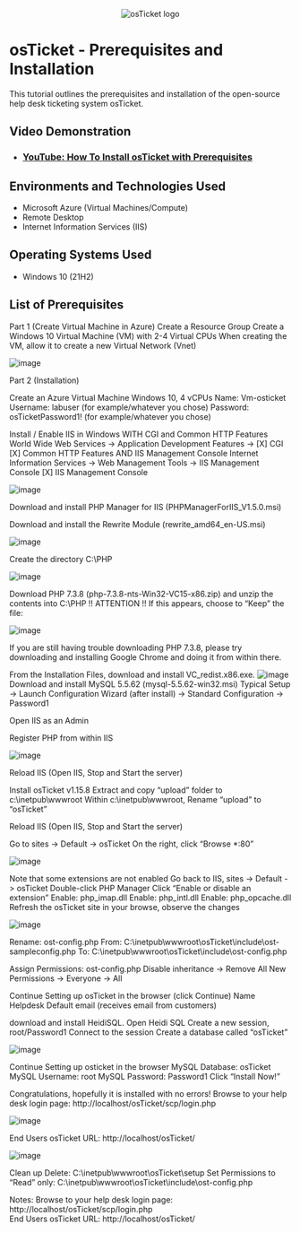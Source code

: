 <p align="center">
<img src="https://i.imgur.com/Clzj7Xs.png" alt="osTicket logo"/>
</p>

<h1>osTicket - Prerequisites and Installation</h1>
This tutorial outlines the prerequisites and installation of the open-source help desk ticketing system osTicket.<br />


<h2>Video Demonstration</h2>

- ### [YouTube: How To Install osTicket with Prerequisites](https://www.youtube.com)

<h2>Environments and Technologies Used</h2>

- Microsoft Azure (Virtual Machines/Compute)
- Remote Desktop
- Internet Information Services (IIS)

<h2>Operating Systems Used </h2>

- Windows 10</b> (21H2)

<h2>List of Prerequisites</h2>

Part 1 (Create Virtual Machine in Azure)
Create a Resource Group
Create a Windows 10 Virtual Machine (VM) with 2-4 Virtual CPUs
When creating the VM, allow it to create a new Virtual Network (Vnet)

![image](https://github.com/Tomcruztech/osticket-prereqs/assets/160645953/aa420e0f-c9f1-464b-b626-e402be1d4d36)


Part 2 (Installation)


Create an Azure Virtual Machine Windows 10, 4 vCPUs
Name: Vm-osticket
Username: labuser (for example/whatever you chose)
Password: osTicketPassword1! (for example/whatever you chose)



Install / Enable IIS in Windows WITH
CGI and Common HTTP Features
World Wide Web Services -> Application Development Features ->
[X] CGI
[X] Common HTTP Features
AND IIS Management Console
Internet Information Services -> Web Management Tools -> IIS Management Console
	[X] IIS Management Console

![image](https://github.com/Tomcruztech/osticket-prereqs/assets/160645953/dede9d75-bb58-455f-b93e-cc789b595cd4)


Download and install PHP Manager for IIS (PHPManagerForIIS_V1.5.0.msi)

Download and install the Rewrite Module (rewrite_amd64_en-US.msi)

![image](https://github.com/Tomcruztech/osticket-prereqs/assets/160645953/201a3b72-32e7-452e-8edd-1474683d18e1)

Create the directory C:\PHP

![image](https://github.com/Tomcruztech/osticket-prereqs/assets/160645953/0c32b468-da5e-407a-bd17-a865067b1718)

Download PHP 7.3.8 (php-7.3.8-nts-Win32-VC15-x86.zip) and unzip the contents into C:\PHP
!! ATTENTION !!
If this appears, choose to “Keep” the file:

![image](https://github.com/Tomcruztech/osticket-prereqs/assets/160645953/95bc0fdb-f56e-48d2-b332-a7f5d089b624)


If you are still having trouble downloading PHP 7.3.8, please try downloading and installing Google Chrome and doing it from within there. 

From the Installation Files, download and install VC_redist.x86.exe.
![image](https://github.com/Tomcruztech/osticket-prereqs/assets/160645953/95bc0fdb-f56e-48d2-b332-a7f5d089b624)
Download and install MySQL 5.5.62 (mysql-5.5.62-win32.msi)
Typical Setup ->
Launch Configuration Wizard (after install) ->
Standard Configuration ->
Password1

Open IIS as an Admin

Register PHP from within IIS

![image](https://github.com/Tomcruztech/osticket-prereqs/assets/160645953/a8ab226f-0842-41d8-90e6-52215a77ebcc)

Reload IIS (Open IIS, Stop and Start the server)

Install osTicket v1.15.8
Extract and copy “upload” folder to c:\inetpub\wwwroot
Within c:\inetpub\wwwroot, Rename “upload” to “osTicket”

Reload IIS (Open IIS, Stop and Start the server)

Go to sites -> Default -> osTicket
On the right, click “Browse *:80”

![image](https://github.com/Tomcruztech/osticket-prereqs/assets/160645953/71bd55b5-ae7f-495a-b31e-d540c94c54ff)


Note that some extensions are not enabled
Go back to IIS, sites -> Default -> osTicket
Double-click PHP Manager
Click “Enable or disable an extension”
Enable: php_imap.dll
Enable: php_intl.dll
Enable: php_opcache.dll
Refresh the osTicket site in your browse, observe the changes

![image](https://github.com/Tomcruztech/osticket-prereqs/assets/160645953/ed004cfa-510c-4abd-89ef-262ba114a85d)

Rename: ost-config.php
From: C:\inetpub\wwwroot\osTicket\include\ost-sampleconfig.php
To: C:\inetpub\wwwroot\osTicket\include\ost-config.php

Assign Permissions: ost-config.php
Disable inheritance -> Remove All
New Permissions -> Everyone -> All

Continue Setting up osTicket in the browser (click Continue)
Name Helpdesk
Default email (receives email from customers)

 download and install HeidiSQL.
Open Heidi SQL
Create a new session, root/Password1
Connect to the session
Create a database called “osTicket”

![image](https://github.com/Tomcruztech/osticket-prereqs/assets/160645953/74fd2f4a-c0a4-4a6c-a0de-9b8967697126)


Continue Setting up osticket in the browser
MySQL Database: osTicket
MySQL Username: root
MySQL Password: Password1
Click “Install Now!”

Congratulations, hopefully it is installed with no errors!
Browse to your help desk login page: http://localhost/osTicket/scp/login.php

![image](https://github.com/Tomcruztech/osticket-prereqs/assets/160645953/b3ea90d8-31ea-4583-9a65-c8bcb65e43f8)

End Users osTicket URL:
http://localhost/osTicket/ 

![image](https://github.com/Tomcruztech/osticket-prereqs/assets/160645953/907f8006-dbae-4db2-b99e-21e865941f6b)

Clean up
Delete: C:\inetpub\wwwroot\osTicket\setup
Set Permissions to “Read” only: C:\inetpub\wwwroot\osTicket\include\ost-config.php

Notes:
Browse to your help desk login page: http://localhost/osTicket/scp/login.php  
End Users osTicket URL: http://localhost/osTicket/ 
